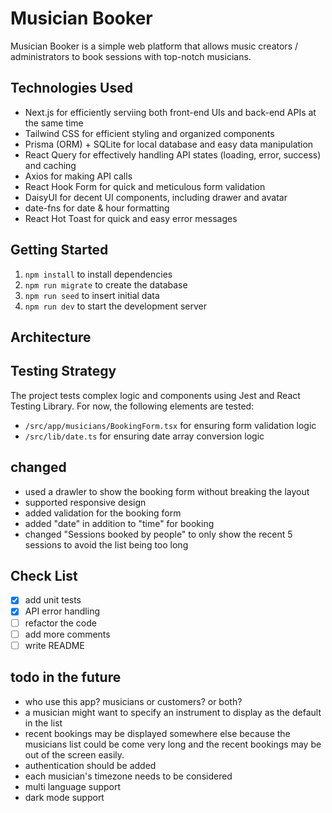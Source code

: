 # Musician Booker

Musician Booker is a simple web platform that allows music creators / administrators to book sessions with top-notch musicians.

## Technologies Used

- Next.js for efficiently serviing both front-end UIs and back-end APIs at the same time
- Tailwind CSS for efficient styling and organized components
- Prisma (ORM) + SQLite for local database and easy data manipulation
- React Query for effectively handling API states (loading, error, success) and caching
- Axios for making API calls
- React Hook Form for quick and meticulous form validation
- DaisyUI for decent UI components, including drawer and avatar
- date-fns for date & hour formatting
- React Hot Toast for quick and easy error messages

## Getting Started

1. `npm install` to install dependencies
1. `npm run migrate` to create the database
1. `npm run seed` to insert initial data
1. `npm run dev` to start the development server

## Architecture 

## Testing Strategy

The project tests complex logic and components using Jest and React Testing Library. For now, the following elements are tested:

- `/src/app/musicians/BookingForm.tsx` for ensuring form validation logic
- `/src/lib/date.ts` for ensuring date array conversion logic

## changed 

- used a drawler to show the booking form without breaking the layout
- supported responsive design
- added validation for the booking form
- added "date" in addition to "time" for booking
- changed "Sessions booked by people" to only show the recent 5 sessions to avoid the list being too long

## Check List  

- [x] add unit tests
- [x] API error handling
- [ ] refactor the code
- [ ] add more comments
- [ ] write README

## todo in the future

- who use this app? musicians or customers? or both?
- a musician might want to specify an instrument to display as the default in the list
- recent bookings may be displayed somewhere else because the musicians list could be come very long and the recent bookings may be out of the screen easily.
- authentication should be added
- each musician's timezone needs to be considered
- multi language support
- dark mode support
